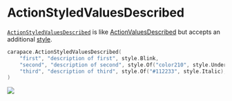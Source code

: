 # ActionStyledValuesDescribed

[`ActionStyledValuesDescribed`] is like [ActionValuesDescribed](./actionValuesDescribed.md) but accepts an additional [style](https://pkg.go.dev/github.com/carapace-sh/carapace/pkg/style).

```go
carapace.ActionStyledValuesDescribed(
	"first", "description of first", style.Blink,
	"second", "description of second", style.Of("color210", style.Underlined),
	"third", "description of third", style.Of("#112233", style.Italic),
)
```

![](./actionStyledValuesDescribed.cast)

[`ActionStyledValuesDescribed`]:https://pkg.go.dev/github.com/carapace-sh/carapace#ActionStyledValuesDescribed